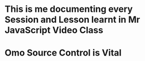# This is me documenting every Session and Lesson learnt in Mr JavaScript Video Class
# Omo Source Control is Vital
